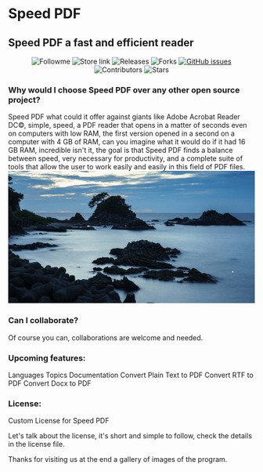 # Speed PDF
<h2>Speed PDF a fast and efficient reader</h2>
<p align="center">
    <a style="text-decoration:none" href="https://github.com/PabloDaniel0">
    <img src="https://img.shields.io/github/followers/PabloDaniel0?label=follow%20me&style=social" alt="Followme" />
  </a>
  <a style="text-decoration:none" href="https://github.com/PabloDaniel0/Speed-PDF/releases">
    <img src="https://img.shields.io/badge/Web%20Site-GitHub-Green.svg?style=flat-square" alt="Store link" />
  </a>
  <a style="text-decoration:none" href="https://github.com/PabloDaniel0/Speed-PDF/releases">
    <img src="https://img.shields.io/github/v/release/PabloDaniel0/Speed-PDF.svg?style=flat-square" alt="Releases" />
  </a>
    <a style="text-decoration:none" href="https://github.com/PabloDaniel0/Speed-PDF/network/members">
    <img src="https://img.shields.io/github/forks/PabloDaniel0/Speed-PDF" alt="Forks" />
  </a>
  <a href="https://github.com/PabloDaniel0/Speed-PDF/issues"><img alt="GitHub issues" src="https://img.shields.io/github/issues/PabloDaniel0/Speed-PDF"></a>
  <a style="text-decoration:none" href="https://github.com/PabloDaniel0/Speed-PDF/graphs/contributors">
    <img src="https://img.shields.io/github/contributors/PabloDaniel0/Speed-PDF?style=flat-square" alt="Contributors" />
  </a>
  <a style="text-decoration:none" href="https://github.com/PabloDaniel0/Speed-PDF/stargazers">
    <img src="https://img.shields.io/github/stars/PabloDaniel0/Speed-PDF.svg?style=flat-square" alt="Stars" />
  </a>
</p>

<p>
    <h3>Why would I choose Speed PDF over any other open source project?</h3>
    Speed PDF what could it offer against giants like Adobe Acrobat Reader DC©, simple, speed, a PDF reader that opens in a matter of seconds even on computers with low RAM, the       first version opened in a second on a computer with 4 GB of RAM, can you imagine what it would do if it had 16 GB RAM, incredible isn't it, the goal is that Speed PDF finds a      balance between speed, very necessary for productivity, and a complete suite of tools that allow the user to work easily and easily in this field of PDF files.
    <img src="https://raw.githubusercontent.com/PabloDaniel0/Speed-PDF/main/Resources%20for%20Web%20and%20Documentation/Open-Speed-PDF.gif"/>
</p>
<p>
    <h3>Can I collaborate?</h3>
    Of course you can, collaborations are welcome and needed.
</p>
<h3>Upcoming features:</h3>
Languages
Topics
Documentation
Convert Plain Text to PDF
Convert RTF to PDF
Convert Docx to PDF
<p>
    <h3>License:</h3>
    <p>Custom License for Speed PDF</p>
    Let's talk about the license, it's short and simple to follow, check the details in the license file.
</p>
Thanks for visiting us at the end a gallery of images of the program.
